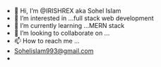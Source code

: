 - 👋 Hi, I’m @IRISHREX aka Sohel Islam
- 👀 I’m interested in ...full stack web development
- 🌱 I’m currently learning ...MERN stack
- 💞️ I’m looking to collaborate on ...
- 📫 How to reach me ...
- Sohelislam993@gmail.com
-

<!---
IRISHREX/IRISHREX is a ✨ special ✨ repository because its `README.md` (this file) appears on your GitHub profile.
You can click the Preview link to take a look at your changes.
--->
